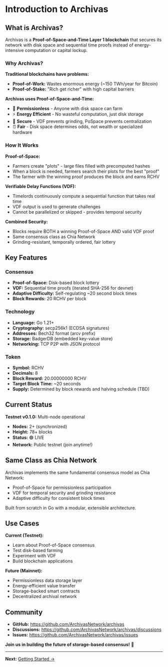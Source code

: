 # Introduction to Archivas

## What is Archivas?

Archivas is a **Proof-of-Space-and-Time Layer 1 blockchain** that secures its network with disk space and sequential time proofs instead of energy-intensive computation or capital lockup.

### Why Archivas?

**Traditional blockchains have problems:**
- **Proof-of-Work:** Wastes enormous energy (~150 TWh/year for Bitcoin)
- **Proof-of-Stake:** "Rich get richer" with high capital barriers

**Archivas uses Proof-of-Space-and-Time:**
- 🌾 **Permissionless** - Anyone with disk space can farm
- ⚡ **Energy Efficient** - No wasteful computation, just disk storage
- 🔐 **Secure** - VDF prevents grinding, PoSpace prevents centralization
- ⏰ **Fair** - Disk space determines odds, not wealth or specialized hardware

### How It Works

**Proof-of-Space:**
- Farmers create "plots" - large files filled with precomputed hashes
- When a block is needed, farmers search their plots for the best "proof"
- The farmer with the winning proof produces the block and earns RCHV

**Verifiable Delay Functions (VDF):**
- Timelords continuously compute a sequential function that takes real time
- VDF output is used to generate challenges
- Cannot be parallelized or skipped - provides temporal security

**Combined Security:**
- Blocks require BOTH a winning Proof-of-Space AND valid VDF proof
- Same consensus class as Chia Network
- Grinding-resistant, temporally ordered, fair lottery

## Key Features

### Consensus
- **Proof-of-Space:** Disk-based block lottery
- **VDF:** Sequential time proofs (iterated SHA-256 for devnet)
- **Adaptive Difficulty:** Self-regulating ~20 second block times
- **Block Rewards:** 20 RCHV per block

### Technology
- **Language:** Go 1.21+
- **Cryptography:** secp256k1 (ECDSA signatures)
- **Addresses:** Bech32 format (arcv prefix)
- **Storage:** BadgerDB (embedded key-value store)
- **Networking:** TCP P2P with JSON protocol

### Token
- **Symbol:** RCHV
- **Decimals:** 8
- **Block Reward:** 20.00000000 RCHV
- **Target Block Time:** ~20 seconds
- **Supply:** Determined by block rewards and halving schedule (TBD)

## Current Status

**Testnet v0.1.0:** Multi-node operational

- **Nodes:** 2+ (synchronized)
- **Height:** 78+ blocks
- **Status:** 🟢 LIVE
- **Network:** Public testnet (join anytime!)

## Same Class as Chia Network

Archivas implements the same fundamental consensus model as Chia Network:
- Proof-of-Space for permissionless participation
- VDF for temporal security and grinding resistance
- Adaptive difficulty for consistent block times

Built from scratch in Go with a modular, extensible architecture.

## Use Cases

**Current (Testnet):**
- Learn about Proof-of-Space consensus
- Test disk-based farming
- Experiment with VDF
- Build blockchain applications

**Future (Mainnet):**
- Permissionless data storage layer
- Energy-efficient value transfer
- Storage-backed smart contracts
- Decentralized archival network

## Community

- **GitHub:** https://github.com/ArchivasNetwork/archivas
- **Discussions:** https://github.com/ArchivasNetwork/archivas/discussions
- **Issues:** https://github.com/ArchivasNetwork/archivas/issues

**Join us in building the future of storage-based consensus!** 🌾

---

**Next:** [Getting Started →](Getting-Started.md)

